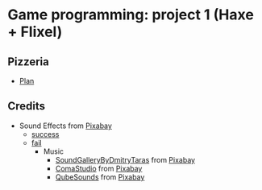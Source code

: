 # Game programming: project 1 (Haxe + Flixel)

## Pizzeria

- [Plan](https://docs.google.com/document/d/1VT0l-BPCHmUzkPmvAOZ16UHmFfPRfBguP4BChZz5ads/edit?usp=sharing)

## Credits

- Sound Effects from [Pixabay](https://pixabay.com/?utm_source=link-attribution)
  - [success](https://pixabay.com/sound-effects/yay-6120/)
  - [fail](https://pixabay.com/sound-effects/negative-beeps-6008/)
    - Music
      - [SoundGalleryByDmitryTaras](https://pixabay.com/users/soundgallerybydmitrytaras-11640913/?utm_source=link-attribution&amp;utm_medium=referral&amp;utm_campaign=music&amp;utm_content=117286) from [Pixabay](https://pixabay.com/music//?utm_source=link-attribution&amp;utm_medium=referral&amp;utm_campaign=music&amp;utm_content=117286)
      - [ComaStudio](https://pixabay.com/users/comastudio-26079283/?utm_source=link-attribution&amp;utm_medium=referral&amp;utm_campaign=music&amp;utm_content=102685) from [Pixabay](https://pixabay.com/music//?utm_source=link-attribution&amp;utm_medium=referral&amp;utm_campaign=music&amp;utm_content=102685)
      - [QubeSounds](https://pixabay.com/users/qubesounds-24397640/?utm_source=link-attribution&amp;utm_medium=referral&amp;utm_campaign=music&amp;utm_content=131297) from [Pixabay](https://pixabay.com//?utm_source=link-attribution&amp;utm_medium=referral&amp;utm_campaign=music&amp;utm_content=131297)
